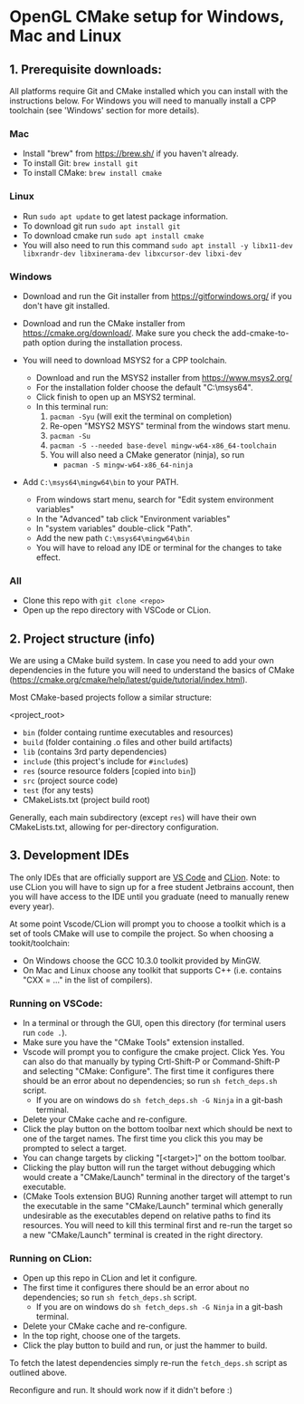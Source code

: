 # OpenGL CMake setup for Windows, Mac and Linux

## 1. Prerequisite downloads:

All platforms require Git and CMake installed which you can install with the instructions below. For Windows you will need to manually install a CPP toolchain (see 'Windows' section for more details).

### Mac
- Install "brew" from https://brew.sh/ if you haven't already.
- To install Git: `brew install git`
- To install CMake: `brew install cmake`

### Linux
- Run `sudo apt update` to get latest package information.
- To download git run `sudo apt install git`
- To download cmake run `sudo apt install cmake`
- You will also need to run this command `sudo apt install -y libx11-dev libxrandr-dev libxinerama-dev libxcursor-dev libxi-dev`

### Windows
- Download and run the Git installer from https://gitforwindows.org/ if you don't have git installed.
- Download and run the CMake installer from https://cmake.org/download/. Make sure you check the add-cmake-to-path option during the installation process.
- You will need to download MSYS2 for a CPP toolchain.
   - Download and run the MSYS2 installer from https://www.msys2.org/
   - For the installation folder choose the default "C:\msys64".
   - Click finish to open up an MSYS2 terminal.
   - In this terminal run:
      1. `pacman -Syu` (will exit the terminal on completion)
      2. Re-open "MSYS2 MSYS" terminal from the windows start menu.
      2. `pacman -Su`
      3. `pacman -S --needed base-devel mingw-w64-x86_64-toolchain`
      4. You will also need a CMake generator (ninja), so run 
         - `pacman -S mingw-w64-x86_64-ninja`
       
- Add `C:\msys64\mingw64\bin` to your PATH. 
   - From windows start menu, search for "Edit system environment variables"
   - In the "Advanced" tab click "Environment variables"
   - In "system variables" double-click "Path".
   - Add the new path `C:\msys64\mingw64\bin`
   - You will have to reload any IDE or terminal for the changes to take effect.

### All
- Clone this repo with `git clone <repo>`
- Open up the repo directory with VSCode or CLion.

## 2. Project structure (info)

We are using a CMake build system. In case you need to add your own dependencies in the future you will need to understand the basics of CMake (https://cmake.org/cmake/help/latest/guide/tutorial/index.html).

Most CMake-based projects follow a similar structure:

<project_root>
   - `bin` (folder containg runtime executables and resources)
   - `build` (folder containing .o files and other build artifacts)
   - `lib` (contains 3rd party dependencies)
   - `include` (this project's include for `#include`s)
   - `res` (source resource folders [copied into `bin`])
   - `src` (project source code)
   - `test` (for any tests)
   - CMakeLists.txt (project build root)

Generally, each main subdirectory (except `res`) will have their own CMakeLists.txt, allowing for per-directory configuration.


## 3. Development IDEs

The only IDEs that are officially support are [VS Code](https://code.visualstudio.com/) and [CLion](https://www.jetbrains.com/clion/). Note: to use CLion you will have to sign up for a free student Jetbrains account, then you will have access to the IDE until you graduate (need to manually renew every year).

At some point Vscode/CLion will prompt you to choose a toolkit which is a set of tools CMake will use to compile the project. So when choosing a tookit/toolchain:
- On Windows choose the GCC 10.3.0 toolkit provided by MinGW.
- On Mac and Linux choose any toolkit that supports C++ (i.e. contains "CXX = ..." in the list of compilers).

### Running on VSCode:
- In a terminal or through the GUI, open this directory (for terminal users run `code .`).
- Make sure you have the "CMake Tools" extension installed.
- Vscode will prompt you to configure the cmake project. Click Yes. You can also do that manually by typing Crtl-Shift-P or Command-Shift-P and selecting "CMake: Configure". The first time it configures there should be an error about no dependencies; so run `sh fetch_deps.sh` script.
   - If you are on windows do `sh fetch_deps.sh -G Ninja` in a git-bash terminal.
- Delete your CMake cache and re-configure.
- Click the play button on the bottom toolbar next which should be next to one of the target names. The first time you click this you may be prompted to select a target.
- You can change targets by clicking "[\<target>]" on the bottom toolbar.
- Clicking the play button will run the target without debugging which would create a "CMake/Launch" terminal in the directory of the target's executable.
- (CMake Tools extension BUG) Running another target will attempt to run the executable in the same "CMake/Launch" terminal which generally undesirable as the executables depend on relative paths to find its resources. You will need to kill this terminal first and re-run the target so a new "CMake/Launch" terminal is created in the right directory.

### Running on CLion:
- Open up this repo in CLion and let it configure.
-  The first time it configures there should be an error about no dependencies; so run `sh fetch_deps.sh` script.
   - If you are on windows do `sh fetch_deps.sh -G Ninja` in a git-bash terminal.
- Delete your CMake cache and re-configure.
- In the top right, choose one of the targets.
- Click the play button to build and run, or just the hammer to build.


To fetch the latest dependencies simply re-run the `fetch_deps.sh` script as outlined above.


Reconfigure and run. It should work now if it didn't before :)
